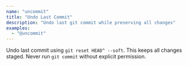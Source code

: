 ```yaml
---
name: "uncommit"
title: "Undo Last Commit"
description: "Undo last git commit while preserving all changes"
examples:
  - "@uncommit"
---
```


Undo last commit using `git reset HEAD^ --soft`. This keeps all changes staged.
Never run `git commit` without explicit permission.
